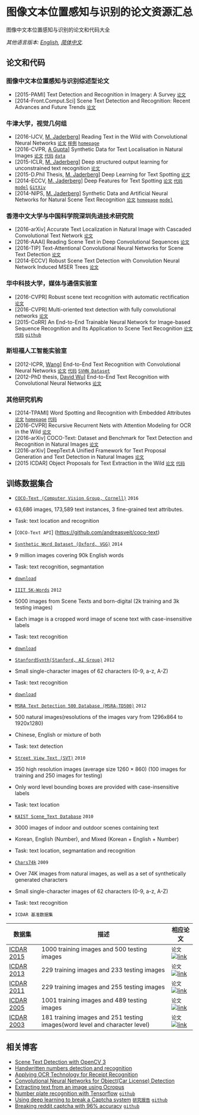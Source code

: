 # 图像文本位置感知与识别的论文资源汇总
图像中文本位置感知与识别的论文和代码大全

*其他语言版本: [English](README.md), [简体中文](README.zh-cn.md).*

## 论文和代码

### 图像中文本位置感知与识别综述型论文
- [2015-PAMI] Text Detection and Recognition in Imagery: A Survey [`论文`](http://lampsrv02.umiacs.umd.edu/pubs/Papers/qixiangye-14/qixiangye-14.pdf)
- [2014-Front.Comput.Sci] Scene Text Detection and Recognition: Recent Advances and Future Trends [`论文`](http://mc.eistar.net/uploadfiles/Papers/FCS_TextSurvey_2015.pdf)


### 牛津大学，视觉几何组
- [2016-IJCV, [M. Jaderberg](http://www.maxjaderberg.com)] Reading Text in the Wild with Convolutional Neural Networks  [`论文`](http://arxiv.org/abs/1412.1842) [`样例`](http://zeus.robots.ox.ac.uk/textsearch/#/search/)  [`homepage`](http://www.robots.ox.ac.uk/~vgg/research/text/)
- [2016-CVPR, [A Gupta](http://www.robots.ox.ac.uk/~ankush/)] Synthetic Data for Text Localisation in Natural Images [`论文`](http://www.robots.ox.ac.uk/~vgg/data/scenetext/gupta16.pdf) [`代码`](https://github.com/ankush-me/SynthText) [`data`](http://www.robots.ox.ac.uk/~vgg/data/scenetext/)
- [2015-ICLR, [M. Jaderberg](http://www.maxjaderberg.com)] Deep structured output learning for unconstrained text recognition [`论文`](http://arxiv.org/abs/1412.5903)
- [2015-D.Phil Thesis, [M. Jaderberg](http://www.maxjaderberg.com)] Deep Learning for Text Spotting
 [`论文`](http://www.robots.ox.ac.uk/~vgg/publications/2015/Jaderberg15b/jaderberg15b.pdf)
- [2014-ECCV, [M. Jaderberg](http://www.maxjaderberg.com)] Deep Features for Text Spotting [`论文`](http://www.robots.ox.ac.uk/~vgg/publications/2014/Jaderberg14/jaderberg14.pdf) [`代码`](https://bitbucket.org/jaderberg/eccv2014_textspotting) [`model`](https://bitbucket.org/jaderberg/eccv2014_textspotting) [`GitXiv`](http://gitxiv.com/posts/uB4y7QdD5XquEJ69c/deep-features-for-text-spotting)
- [2014-NIPS, [M. Jaderberg](http://www.maxjaderberg.com)] Synthetic Data and Artificial Neural Networks for Natural Scene Text Recognition [`论文`](http://www.robots.ox.ac.uk/~vgg/publications/2014/Jaderberg14c/jaderberg14c.pdf)  [`homepage`](http://www.robots.ox.ac.uk/~vgg/publications/2014/Jaderberg14c/) [`model`](http://www.robots.ox.ac.uk/~vgg/research/text/model_release.tar.gz)

### 香港中文大学与中国科学院深圳先进技术研究院
- [2016-arXiv] Accurate Text Localization in Natural Image with Cascaded Convolutional Text Network
 [`论文`](http://arxiv.org/abs/1603.09423)
- [2016-AAAI] Reading Scene Text in Deep Convolutional Sequences [`论文`](http://whuang.org/papers/phe2016_aaai.pdf)
- [2016-TIP] Text-Attentional Convolutional Neural Networks for Scene Text Detection [`论文`](http://whuang.org/papers/the2016_tip.pdf)
- [2014-ECCV] Robust Scene Text Detection with Convolution Neural Network Induced MSER Trees [`论文`](http://www.whuang.org/papers/whuang2014_eccv.pdf)

### 华中科技大学，媒体与通信实验室
- [2016-CVPR] Robust scene text recognition with automatic rectification [`论文`](http://arxiv.org/pdf/1603.03915v2.pdf)
- [2016-CVPR] Multi-oriented text detection with fully convolutional networks    [`论文`](http://mclab.eic.hust.edu.cn/UpLoadFiles/Papers/TextDectionFCN_CVPR16.pdf)
- [2015-CoRR] An End-to-End Trainable Neural Network for Image-based Sequence Recognition and Its Application to Scene Text Recognition [`论文`](http://arxiv.org/pdf/1507.05717v1.pdf) [`代码`](http://mclab.eic.hust.edu.cn/~xbai/CRNN/crnn_code.zip) [`github`](https://github.com/bgshih/crnn)

### 斯坦福人工智能实验室
- [2012-ICPR, [Wang](http://cs.stanford.edu/people/twangcat/)] End-to-End Text Recognition with Convolutional Neural Networks [`论文`](http://www.cs.stanford.edu/~acoates/papers/wangwucoatesng_icpr2012.pdf) [`代码`](http://cs.stanford.edu/people/twangcat/ICPR2012_code/SceneTextCNN_demo.tar) [`SVHN Dataset`](http://ufldl.stanford.edu/housenumbers/)
- [2012-PhD thesis, [David Wu](https://crypto.stanford.edu/people/dwu4/)] End-to-End Text Recognition with Convolutional Neural Networks [`论文`](http://cs.stanford.edu/people/dwu4/HonorThesis.pdf)

### 其他研究机构
- [2014-TPAMI] Word Spotting and Recognition with Embedded Attributes	 [`论文`](http://www.cvc.uab.es/~afornes/publi/journals/2014_PAMI_Almazan.pdf) [`homepage`](http://www.cvc.uab.es/~almazan/index/projects/words-att/index.html) [`代码`](https://github.com/almazan/watts)
- [2016-CVPR] Recursive Recurrent Nets with Attention Modeling for OCR in the Wild [`论文`](http://arxiv.org/pdf/1603.03101v1.pdf)
- [2016-arXiv] COCO-Text: Dataset and Benchmark for Text Detection and Recognition in Natural Images [`论文`](http://vision.cornell.edu/se3/wp-content/uploads/2016/01/1601.07140v1.pdf)
- [2016-arXiv] DeepText:A Unified Framework for Text Proposal Generation and Text Detection in Natural Images [`论文`](http://arxiv.org/abs/1605.07314)
- [2015 ICDAR] Object Proposals for Text Extraction in the Wild [`论文`](http://arxiv.org/abs/1509.02317) [`代码`](https://github.com/lluisgomez/TextProposals)

## 训练数据集合
- [`COCO-Text (Computer Vision Group, Cornell)`](http://vision.cornell.edu/se3/coco-text/)   `2016`
 - 63,686 images, 173,589 text instances, 3 fine-grained text attributes.
 - Task: text location and recognition
 - [`COCO-Text API`] (https://github.com/andreasveit/coco-text)

- [`Synthetic Word Dataset (Oxford, VGG)`](http://www.robots.ox.ac.uk/~vgg/data/text/)   `2014`
 - 9 million images covering 90k English words
 - Task: text recognition, segmantation
 - [`download`](http://www.robots.ox.ac.uk/~vgg/data/text/mjsynth.tar.gz)

- [`IIIT 5K-Words`](http://cvit.iiit.ac.in/projects/SceneTextUnderstanding/IIIT5K.html)   `2012`
 - 5000 images from Scene Texts and born-digital (2k training and 3k testing images)
 - Each image is a cropped word image of scene text with case-insensitive labels
 - Task: text recognition
 - [`download`](http://cvit.iiit.ac.in/projects/SceneTextUnderstanding/IIIT5K-Word_V3.0.tar.gz)

- [`StanfordSynth(Stanford, AI Group)`](http://cs.stanford.edu/people/twangcat/#research)   `2012`
 - Small single-character images of 62 characters (0-9, a-z, A-Z)
 - Task: text recognition
 - [`download`](http://cs.stanford.edu/people/twangcat/ICPR2012_code/syntheticData.tar)

- [`MSRA Text Detection 500 Database (MSRA-TD500)`](http://www.iapr-tc11.org/mediawiki/index.php/MSRA_Text_Detection_500_Database_(MSRA-TD500))   `2012`
 - 500 natural images(resolutions of the images vary from 1296x864 to 1920x1280)
 - Chinese, English or mixture of both
 - Task: text detection

- [`Street View Text (SVT)`](http://tc11.cvc.uab.es/datasets/SVT_1)   `2010`
 - 350 high resolution images (average size 1260 × 860) (100 images for training and 250 images for testing)
 - Only word level bounding boxes are provided with case-insensitive labels
 - Task: text location

- [`KAIST Scene_Text Database`](http://www.iapr-tc11.org/mediawiki/index.php/KAIST_Scene_Text_Database)   `2010`
 - 3000 images of indoor and outdoor scenes containing text
 - Korean, English (Number), and Mixed (Korean + English + Number)
 - Task: text location, segmantation and recognition

- [`Chars74k`](http://www.ee.surrey.ac.uk/CVSSP/demos/chars74k/)   `2009`
 - Over 74K images from natural images, as well as a set of synthetically generated characters
 - Small single-character images of 62 characters (0-9, a-z, A-Z)
 - Task: text recognition



- `ICDAR 基准数据集`

|数据集| 描述 | 相应论文 |
|---|---|----
|[ICDAR 2015](http://rrc.cvc.uab.es/)| 1000 training images and 500 testing images|`论文`  [![link](https://www.lds.org/bc/content/shared/content/images/gospel-library/manual/10735/paper-icon_1150845_tmb.jpg)](http://rrc.cvc.uab.es/files/Robust-Reading-Competition-Karatzas.pdf)|
|[ICDAR 2013](http://dagdata.cvc.uab.es/icdar2013competition/)| 229 training images and 233 testing images |`论文`  [![link](https://www.lds.org/bc/content/shared/content/images/gospel-library/manual/10735/paper-icon_1150845_tmb.jpg)](http://dagdata.cvc.uab.es/icdar2013competition/files/icdar2013_competition_report.pdf)|
|[ICDAR 2011](http://robustreading.opendfki.de/trac/)| 229 training images and 255 testing images |`论文`  [![link](https://www.lds.org/bc/content/shared/content/images/gospel-library/manual/10735/paper-icon_1150845_tmb.jpg)](http://www.iapr-tc11.org/archive/icdar2011/fileup/PDF/4520b491.pdf)|
|[ICDAR 2005](http://www.iapr-tc11.org/mediawiki/index.php/ICDAR_2005_Robust_Reading_Competitions)| 1001 training images and 489 testing images |`论文`  [![link](https://www.lds.org/bc/content/shared/content/images/gospel-library/manual/10735/paper-icon_1150845_tmb.jpg)](http://www.academia.edu/download/30700479/10.1.1.96.4332.pdf)|
|[ICDAR 2003](http://www.iapr-tc11.org/mediawiki/index.php/ICDAR_2003_Robust_Reading_Competitions)| 181 training images and 251 testing images(word level and character level) |`论文`  [![link](https://www.lds.org/bc/content/shared/content/images/gospel-library/manual/10735/paper-icon_1150845_tmb.jpg)](http://citeseerx.ist.psu.edu/viewdoc/download?doi=10.1.1.332.3461&rep=rep1&type=pdf)|



## 相关博客

- [Scene Text Detection with OpenCV 3](http://docs.opencv.org/3.0-beta/modules/text/doc/erfilter.html)
- [Handwritten numbers detection and recognition](https://medium.com/@o.kroeger/recognize-your-handwritten-numbers-3f007cbe46ff#.8hg7vl6mo)
- [Applying OCR Technology for Receipt Recognition](http://rnd.azoft.com/applying-ocr-technology-receipt-recognition/)
- [Convolutional Neural Networks for Object(Car License) Detection](http://rnd.azoft.com/convolutional-neural-networks-object-detection/)
- [Extracting text from an image using Ocropus](http://www.danvk.org/2015/01/09/extracting-text-from-an-image-using-ocropus.html)
- [Number plate recognition with Tensorflow](http://matthewearl.github.io/2016/05/06/cnn-anpr/) [`github`](https://github.com/matthewearl/deep-anpr)
- [Using deep learning to break a Captcha system](https://deepmlblog.wordpress.com/2016/01/03/how-to-break-a-captcha-system/) [`研究报告`](http://web.stanford.edu/~jurafsky/burszstein_2010_captcha.pdf) [`github`](https://github.com/arunpatala/captcha)
- [Breaking reddit captcha with 96% accuracy](https://deepmlblog.wordpress.com/2016/01/05/breaking-reddit-captcha-with-96-accuracy/) [`github`](https://github.com/arunpatala/reddit.captcha)
